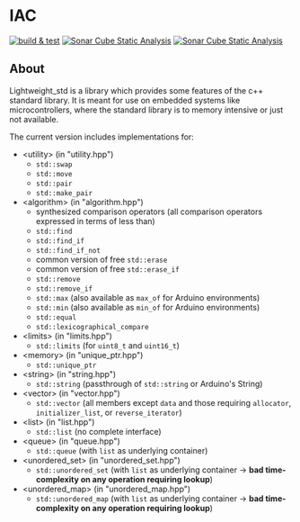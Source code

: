 # IAC

[![build & test](https://github.com/Felix-Rm/lightweight_std/actions/workflows/cmake.yml/badge.svg)](https://github.com/Felix-Rm/lightweight_std/actions/workflows/cmake.yml)
[![Sonar Cube Static Analysis](https://sonarcloud.io/api/project_badges/measure?project=Felix-Rm_lightweight_std&metric=ncloc)](https://sonarcloud.io/dashboard?id=Felix-Rm_lightweight_std)
[![Sonar Cube Static Analysis](https://sonarcloud.io/api/project_badges/measure?project=Felix-Rm_lightweight_std&metric=alert_status)](https://sonarcloud.io/dashboard?id=Felix-Rm_lightweight_std)


## About

Lightweight_std is a library which provides some features of the c++ standard library. It is meant for use on embedded systems like microcontrollers, where the standard library is to memory intensive or just not available.

The current version includes implementations for:
- \<utility> (in "utility.hpp")
    - `std::swap`
    - `std::move`
    - `std::pair`
    - `std::make_pair`
- \<algorithm> (in "algorithm.hpp")
    - synthesized comparison operators (all comparison operators expressed in terms of less than)
    - `std::find`
    - `std::find_if`
    - `std::find_if_not`
    - common version of free `std::erase`
    - common version of free `std::erase_if`
    - `std::remove`
    - `std::remove_if`
    - `std::max` (also available as `max_of` for Arduino environments)
    - `std::min` (also available as `min_of` for Arduino environments)
    - `std::equal`
    - `std::lexicographical_compare`
- \<limits> (in "limits.hpp")
    - `std::limits` (for `uint8_t` and `uint16_t`)
- \<memory> (in "unique_ptr.hpp")
    - `std::unique_ptr`
- \<string> (in "string.hpp")
    - `std::string` (passthrough of `std::string` or Arduino's String)
- \<vector> (in "vector.hpp")
    - `std::vector` (all members except `data` and those requiring `allocator`, `initializer_list`, or `reverse_iterator`)
- \<list> (in "list.hpp")
    - `std::list` (no complete interface)
- \<queue> (in "queue.hpp")
    - `std::queue` (with `list` as underlying container)
- \<unordered_set> (in "unordered_set.hpp")
    - `std::unordered_set` (with `list` as underlying container -> **bad time-complexity on any operation requiring lookup**)
- \<unordered_map> (in "unordered_map.hpp")
    - `std::unordered_map` (with `list` as underlying container -> **bad time-complexity on any operation requiring lookup**)